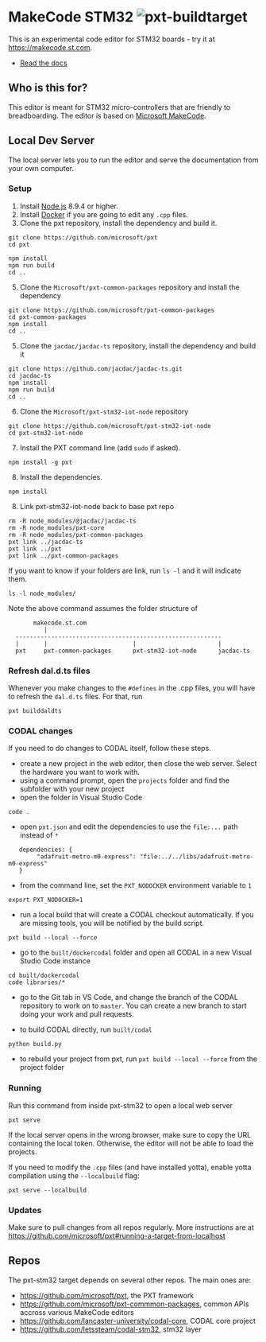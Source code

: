 # MakeCode STM32 ![pxt-buildtarget](https://github.com/letssteam/pxt-lets-steam/workflows/pxt-buildtarget/badge.svg)

This is an experimental code editor for STM32 boards - try it at https://makecode.st.com.

* [Read the docs](https://makecode.st.com/about)

## Who is this for?

This editor is meant for STM32 micro-controllers that are friendly to breadboarding. The editor is based on [Microsoft MakeCode](https://makecode.com).

## Local Dev Server

The local server lets you to run the editor and serve the documentation from your own computer.

### Setup

1. Install [Node.js](https://nodejs.org/) 8.9.4 or higher.
2. Install [Docker](https://www.docker.com/) if you are going to edit any `.cpp` files.
3. Clone the pxt repository, install the dependency and build it.
```
git clone https://github.com/microsoft/pxt
cd pxt

npm install
npm run build
cd ..
```
5. Clone the ``Microsoft/pxt-common-packages`` repository and install the dependency
```
git clone https://github.com/microsoft/pxt-common-packages
cd pxt-common-packages
npm install
cd ..
```
5. Clone the ``jacdac/jacdac-ts`` repository, install the dependency and build it
```
git clone https://github.com/jacdac/jacdac-ts.git
cd jacdac-ts
npm install
npm run build
cd ..
```
6. Clone the ``Microsoft/pxt-stm32-iot-node`` repository
```
git clone https://github.com/microsoft/pxt-stm32-iot-node
cd pxt-stm32-iot-node
```
7. Install the PXT command line (add `sudo` if asked).
```
npm install -g pxt
```
8. Install the dependencies.
```
npm install
```
8. Link pxt-stm32-iot-node back to base pxt repo
```
rm -R node_modules/@jacdac/jacdac-ts
rm -R node_modules/pxt-core
rm -R node_modules/pxt-common-packages
pxt link ../jacdac-ts
pxt link ../pxt
pxt link ../pxt-common-packages
```

If you want to know if your folders are link, run ``ls -l``
and it will indicate them.

```
ls -l node_modules/
```

Note the above command assumes the folder structure of   
```
       makecode.st.com
          |
  ----------------------------------------------------------
  |       |                        |                       |
  pxt     pxt-common-packages      pxt-stm32-iot-node      jacdac-ts
 ```

### Refresh dal.d.ts files

Whenever you make changes to the ``#defines`` in the .cpp files, you will have to refresh
the ``dal.d.ts`` files. For that, run

```
pxt builddaldts
```

### CODAL changes

If you need to do changes to CODAL itself, follow these steps.

* create a new project in the web editor, then close the web server. Select the hardware you want to work with.
* using a command prompt, open the ``projects`` folder and find the subfolder with your new project
* open the folder in Visual Studio Code
```
code .
```
* open ``pxt.json`` and edit the dependencies to use 
the ``file:...`` path instead of ``*``

```
   dependencies: {
        "adafruit-metro-m0-express": "file:../../libs/adafruit-metro-m0-express"
   }
```
* from the command line, set the ``PXT_NODOCKER`` environment variable to ``1``

```
export PXT_NODOCKER=1
```

* run a local build that will create a CODAL checkout automatically. 
If you are missing tools, you will be notified by the build script.

```
pxt build --local --force
```

* go to the ``built/dockercodal`` folder and open all CODAL in a new Visual Studio Code instance

```
cd built/dockercodal
code libraries/*
```

* go to the Git tab in VS Code, and change the branch of the CODAL repository to work on to ``master``. You can create a new branch to start doing your work and pull requests.

* to build CODAL directly, run ``built/codal``
```
python build.py
```

* to rebuild your project from pxt, run ``pxt build --local --force`` from the project folder

### Running

Run this command from inside pxt-stm32 to open a local web server
```
pxt serve
```
If the local server opens in the wrong browser, make sure to copy the URL containing the local token. 
Otherwise, the editor will not be able to load the projects.

If you need to modify the `.cpp` files (and have installed yotta), enable yotta compilation using the `--localbuild` flag:
```
pxt serve --localbuild
```

### Updates

Make sure to pull changes from all repos regularly. More instructions are at https://github.com/microsoft/pxt#running-a-target-from-localhost

## Repos 

The pxt-stm32 target depends on several other repos. The main ones are:
- https://github.com/microsoft/pxt, the PXT framework
- https://github.com/microsoft/pxt-commmon-packages, common APIs accross various MakeCode editors
- https://github.com/lancaster-university/codal-core, CODAL core project
- https://github.com/letssteam/codal-stm32, stm32 layer
